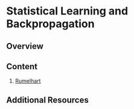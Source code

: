 # Statistical Learning and Backpropagation

## Overview
 

## Content

1. [Rumelhart](notebooks/1%20Rumelhart.ipynb)

## Additional Resources
